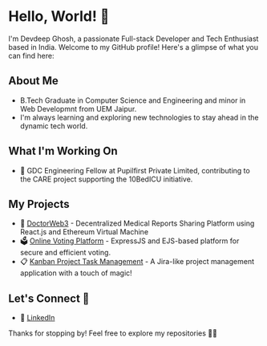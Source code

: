# Hello, World! 👋

I'm Devdeep Ghosh, a passionate Full-stack Developer and Tech Enthusiast based in India. Welcome to my GitHub profile! Here's a glimpse of what you can find here:

## About Me

- B.Tech Graduate in Computer Science and Engineering and minor in Web Developmnt from UEM Jaipur.
- I'm always learning and exploring new technologies to stay ahead in the dynamic tech world.

## What I'm Working On

- 💼 GDC Engineering Fellow at Pupilfirst Private Limited, contributing to the CARE project supporting the 10BedICU initiative.

## My Projects

- 🏥 [DoctorWeb3](https://github.com/thedevildude/DoctorWeb3) - Decentralized Medical Reports Sharing Platform using React.js and Ethereum Virtual Machine
- 🗳️ [Online Voting Platform](https://github.com/thedevildude/wd-online-voting) - ExpressJS and EJS-based platform for secure and efficient voting.
- 📋 [Kanban Project Task Management](https://github.com/thedevildude/kanban_project) - A Jira-like project management application with a touch of magic!

## Let's Connect 🤝

- 💼 [LinkedIn](https://www.linkedin.com/in/devdeep-ghosh-34774817a/)

Thanks for stopping by! Feel free to explore my repositories 🚀✨
